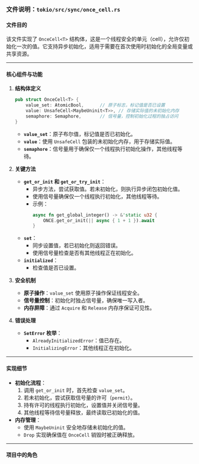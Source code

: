 ### 文件说明：`tokio/src/sync/once_cell.rs`

#### **文件目的**
该文件实现了 `OnceCell<T>` 结构体，这是一个线程安全的单元（cell），允许仅初始化一次的值。它支持异步初始化，适用于需要在首次使用时初始化的全局变量或共享资源。

---

#### **核心组件与功能**

1. **结构体定义**
   ```rust
   pub struct OnceCell<T> {
       value_set: AtomicBool,      // 原子标志，标记值是否已设置
       value: UnsafeCell<MaybeUninit<T>>, // 存储实际值的未初始化内存
       semaphore: Semaphore,       // 信号量，控制初始化过程的独占访问
   }
   ```
   - **`value_set`**：原子布尔值，标记值是否已初始化。
   - **`value`**：使用 `UnsafeCell` 包装的未初始化内存，用于存储实际值。
   - **`semaphore`**：信号量用于确保仅一个线程执行初始化操作，其他线程等待。

2. **关键方法**
   - **`get_or_init` 和 `get_or_try_init`**：
     - 异步方法，尝试获取值。若未初始化，则执行异步闭包初始化值。
     - 使用信号量确保仅一个线程执行初始化，其他线程等待。
     - 示例：
       ```rust
       async fn get_global_integer() -> &'static u32 {
           ONCE.get_or_init(|| async { 1 + 1 }).await
       }
       ```
   - **`set`**：
     - 同步设置值，若已初始化则返回错误。
     - 使用信号量检查是否有其他线程正在初始化。
   - **`initialized`**：
     - 检查值是否已设置。

3. **安全机制**
   - **原子操作**：`value_set` 使用原子操作保证线程安全。
   - **信号量控制**：初始化时独占信号量，确保唯一写入者。
   - **内存屏障**：通过 `Acquire` 和 `Release` 内存序保证可见性。

4. **错误处理**
   - **`SetError` 枚举**：
     - `AlreadyInitializedError`：值已存在。
     - `InitializingError`：其他线程正在初始化。

---

#### **实现细节**
- **初始化流程**：
  1. 调用 `get_or_init` 时，首先检查 `value_set`。
  2. 若未初始化，尝试获取信号量的许可（`permit`）。
  3. 持有许可的线程执行初始化，设置值并关闭信号量。
  4. 其他线程等待信号量释放，最终读取已初始化的值。
- **内存管理**：
  - 使用 `MaybeUninit` 安全地存储未初始化的值。
  - `Drop` 实现确保值在 `OnceCell` 销毁时被正确释放。

---

#### **项目中的角色**